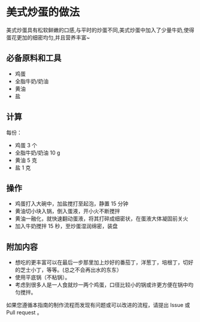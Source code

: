 
# 美式炒蛋的做法

美式炒蛋具有松软鲜嫩的口感,与平时的炒蛋不同,美式炒蛋中加入了少量牛奶,使得蛋花更加的细密均匀,并且营养丰富~

## 必备原料和工具

- 鸡蛋
- 全脂牛奶/奶油
- 黄油
- 盐

## 计算

每份：

- 鸡蛋 3 个
- 全脂牛奶/奶油 10 g
- 黄油 5 克
- 盐 1 克

## 操作

- 鸡蛋打入大碗中，加盐搅打至起泡，静置 15 分钟
- 黄油切小块入锅，倒入蛋液，开小火不断搅拌
- 黄油一融化，就快速翻动蛋液，将其打碎成细密状，在蛋液大体凝固前关火
- 加入牛奶搅拌 15 秒，至炒蛋湿润绵密，装盘

## 附加内容

- 想吃的更丰富可以在最后一步那里加上炒好的番茄丁，洋葱丁，培根丁，切好的芝士小丁，等等。(总之不会再出水的东东）
- 使用平底锅（不粘锅）。
- 考虑到很多人是一人食就炒一两个鸡蛋，口径比较小的锅或许更方便在锅中均匀搅拌。

如果您遵循本指南的制作流程而发现有问题或可以改进的流程，请提出 Issue 或 Pull request 。

